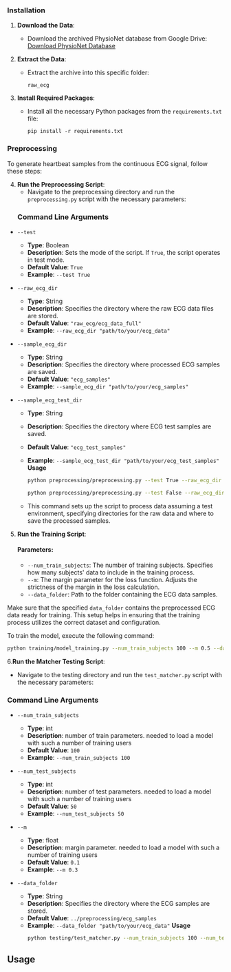 
### Installation

1. **Download the Data**:
   - Download the archived PhysioNet database from Google Drive:
     [Download PhysioNet Database](https://drive.google.com/file/d/17cN3mV-858kjnptVi5Pwh7LKw1n1JG7Y/view?usp=drive_link)

2. **Extract the Data**:
   - Extract the archive into this specific folder:
     ```
     raw_ecg
     ```
3. **Install Required Packages**:
   - Install all the necessary Python packages from the `requirements.txt` file:
     ```
     pip install -r requirements.txt
     ```
### Preprocessing

To generate heartbeat samples from the continuous ECG signal, follow these steps:

4. **Run the Preprocessing Script**:
   - Navigate to the preprocessing directory and run the `preprocessing.py` script with the necessary parameters:
   ### Command Line Arguments

- `--test`
  - **Type**: Boolean
  - **Description**: Sets the mode of the script. If `True`, the script operates in test mode.
  - **Default Value**: `True`
  - **Example**: `--test True`

- `--raw_ecg_dir`
  - **Type**: String
  - **Description**: Specifies the directory where the raw ECG data files are stored.
  - **Default Value**: `"raw_ecg/ecg_data_full"`
  - **Example**: `--raw_ecg_dir "path/to/your/ecg_data"`

- `--sample_ecg_dir`
  - **Type**: String
  - **Description**: Specifies the directory where processed ECG samples are saved.
  - **Default Value**: `"ecg_samples"`
  - **Example**: `--sample_ecg_dir "path/to/your/ecg_samples"`

- `--sample_ecg_test_dir`
  - **Type**: String
  - **Description**: Specifies the directory where ECG test samples are saved.
  - **Default Value**: `"ecg_test_samples"`
  - **Example**: `--sample_ecg_test_dir "path/to/your/ecg_test_samples"`  
 **Usage**
     ```bash
     python preprocessing/preprocessing.py --test True --raw_ecg_dir "../raw_ecg/physionet_ecg_data_full" --sample_ecg_dir "ecg_samples" --sample_ecg_test_dir "ecg_test_samples"
     ```
     
     ```bash
     python preprocessing/preprocessing.py --test False --raw_ecg_dir "../raw_ecg/physionet_ecg_data_full" --sample_ecg_dir "ecg_samples" --sample_ecg_test_dir "ecg_test_samples"
     ```

   - This command sets up the script to process data assuming a test environment, specifying directories for the raw data and where to save the processed samples.



5. **Run the Training Script**:
    #### Parameters:
   - `--num_train_subjects`: The number of training subjects. Specifies how many subjects' data to include in the training process.
   - `--m`: The margin parameter for the loss function. Adjusts the strictness of the margin in the loss calculation.
   - `--data_folder`: Path to the folder containing the ECG data samples.

Make sure that the specified `data_folder` contains the preprocessed ECG data ready for training. This setup helps in ensuring that the training process utilizes the correct dataset and configuration.

To train the model, execute the following command:


 
```bash
python training/model_training.py --num_train_subjects 100 --m 0.5 --data_folder "../preprocessing/ecg_samples"
```






6.**Run the Matcher Testing Script**:
   - Navigate to the testing directory and run the `test_matcher.py` script with the necessary parameters:
   ### Command Line Arguments

- `--num_train_subjects`
  - **Type**: int
  - **Description**: number of train parameters. needed to load a model with such a  number of training users
  - **Default Value**: `100`
  - **Example**: `--num_train_subjects 100`

- `--num_test_subjects `
  - **Type**: int
  - **Description**: number of test parameters. needed to load a model with such a  number of training users
  - **Default Value**: `50`
  - **Example**: `--num_test_subjects 50`
- `--m `
  - **Type**: float
  - **Description**: margin parameter. needed to load a model with such a  number of training users
  - **Default Value**: `0.1`
  - **Example**: `--m 0.3`
- `--data_folder`
  - **Type**: String
  - **Description**: Specifies the directory where the ECG samples are stored.
  - **Default Value**: `../preprocessing/ecg_samples`
  - **Example**: `--data_folder "path/to/your/ecg_data"`
 **Usage**
     ```bash
    python testing/test_matcher.py --num_train_subjects 100 --num_test_subjects 50 --m 0.5 --data_folder "../preprocessing/ecg_samples"
     ```







## Usage

